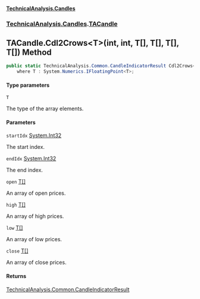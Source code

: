 #### [TechnicalAnalysis\.Candles](Atypical.TechnicalAnalysis.Candles.md 'Atypical\.TechnicalAnalysis\.Candles')
### [TechnicalAnalysis\.Candles](Atypical.TechnicalAnalysis.Candles.md#TechnicalAnalysis.Candles 'TechnicalAnalysis\.Candles').[TACandle](TACandle.md 'TechnicalAnalysis\.Candles\.TACandle')

## TACandle\.Cdl2Crows\<T\>\(int, int, T\[\], T\[\], T\[\], T\[\]\) Method

```csharp
public static TechnicalAnalysis.Common.CandleIndicatorResult Cdl2Crows<T>(int startIdx, int endIdx, T[] open, T[] high, T[] low, T[] close)
    where T : System.Numerics.IFloatingPoint<T>;
```
#### Type parameters

<a name='TechnicalAnalysis.Candles.TACandle.Cdl2Crows_T_(int,int,T[],T[],T[],T[]).T'></a>

`T`

The type of the array elements\.
#### Parameters

<a name='TechnicalAnalysis.Candles.TACandle.Cdl2Crows_T_(int,int,T[],T[],T[],T[]).startIdx'></a>

`startIdx` [System\.Int32](https://docs.microsoft.com/en-us/dotnet/api/System.Int32 'System\.Int32')

The start index\.

<a name='TechnicalAnalysis.Candles.TACandle.Cdl2Crows_T_(int,int,T[],T[],T[],T[]).endIdx'></a>

`endIdx` [System\.Int32](https://docs.microsoft.com/en-us/dotnet/api/System.Int32 'System\.Int32')

The end index\.

<a name='TechnicalAnalysis.Candles.TACandle.Cdl2Crows_T_(int,int,T[],T[],T[],T[]).open'></a>

`open` [T](TACandle.Cdl2Crows_T_(int,int,T[],T[],T[],T[]).md#TechnicalAnalysis.Candles.TACandle.Cdl2Crows_T_(int,int,T[],T[],T[],T[]).T 'TechnicalAnalysis\.Candles\.TACandle\.Cdl2Crows\<T\>\(int, int, T\[\], T\[\], T\[\], T\[\]\)\.T')[\[\]](https://docs.microsoft.com/en-us/dotnet/api/System.Array 'System\.Array')

An array of open prices\.

<a name='TechnicalAnalysis.Candles.TACandle.Cdl2Crows_T_(int,int,T[],T[],T[],T[]).high'></a>

`high` [T](TACandle.Cdl2Crows_T_(int,int,T[],T[],T[],T[]).md#TechnicalAnalysis.Candles.TACandle.Cdl2Crows_T_(int,int,T[],T[],T[],T[]).T 'TechnicalAnalysis\.Candles\.TACandle\.Cdl2Crows\<T\>\(int, int, T\[\], T\[\], T\[\], T\[\]\)\.T')[\[\]](https://docs.microsoft.com/en-us/dotnet/api/System.Array 'System\.Array')

An array of high prices\.

<a name='TechnicalAnalysis.Candles.TACandle.Cdl2Crows_T_(int,int,T[],T[],T[],T[]).low'></a>

`low` [T](TACandle.Cdl2Crows_T_(int,int,T[],T[],T[],T[]).md#TechnicalAnalysis.Candles.TACandle.Cdl2Crows_T_(int,int,T[],T[],T[],T[]).T 'TechnicalAnalysis\.Candles\.TACandle\.Cdl2Crows\<T\>\(int, int, T\[\], T\[\], T\[\], T\[\]\)\.T')[\[\]](https://docs.microsoft.com/en-us/dotnet/api/System.Array 'System\.Array')

An array of low prices\.

<a name='TechnicalAnalysis.Candles.TACandle.Cdl2Crows_T_(int,int,T[],T[],T[],T[]).close'></a>

`close` [T](TACandle.Cdl2Crows_T_(int,int,T[],T[],T[],T[]).md#TechnicalAnalysis.Candles.TACandle.Cdl2Crows_T_(int,int,T[],T[],T[],T[]).T 'TechnicalAnalysis\.Candles\.TACandle\.Cdl2Crows\<T\>\(int, int, T\[\], T\[\], T\[\], T\[\]\)\.T')[\[\]](https://docs.microsoft.com/en-us/dotnet/api/System.Array 'System\.Array')

An array of close prices\.

#### Returns
[TechnicalAnalysis\.Common\.CandleIndicatorResult](https://docs.microsoft.com/en-us/dotnet/api/TechnicalAnalysis.Common.CandleIndicatorResult 'TechnicalAnalysis\.Common\.CandleIndicatorResult')